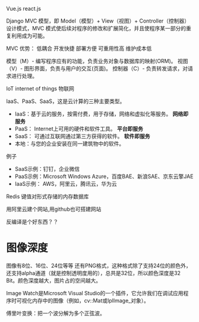Vue.js
react.js

Django 
MVC 模型，即 Model（模型）+ View（视图）+ Controller（控制器）设计模式，MVC 模式使后续对程序的修改和扩展简化，并且使程序某一部分的重复利用成为可能。

MVC 优势：
低耦合
开发快捷
部署方便
可重用性高
维护成本低

模型（M）- 编写程序应有的功能，负责业务对象与数据库的映射(ORM)。
视图（V）- 图形界面，负责与用户的交互(页面)。
控制器（C）- 负责转发请求，对请求进行处理。

IoT internet of things 物联网

IaaS、PaaS、SaaS，这是云计算的三种主要类型。
- IaaS：基于云的服务，按需付费，用于存储，网络和虚拟化等服务。 **网络即服务**
- PaaS： Internet上可用的硬件和软件工具。 **平台即服务**
- SaaS： 可通过互联网通过第三方获得的软件。 **软件即服务**
- 本地：与您的企业安装在同一建筑物中的软件。

例子
- SaaS示例：钉钉，企业微信
- PaaS示例：Microsoft Windows Azure，百度BAE、新浪SAE、京东云擎JAE
- IaaS示例： AWS，阿里云，腾讯云，华为云


Redis 键值对形式存储的内存数据库

用阿里云建个网站,用github也可搭建网站

反编译是个好东西？？

# 图像深度
图像有8位、16位、24位等等
还有PNG格式，这种格式除了支持24位的颜色外，还支持alpha通道（就是控制透明度用的），总共是32位，所以颜色深度是32 Bit。颜色深度越大，图片占的空间越大。

Image Watch是Microsoft Visual Studio的一个插件，它允许我们在调试应用程序时可视化内存中的图像（例如，cv::Mat或IplImage_对象）。 


傅里叶变换：把一个波分解为多个正弦波。
